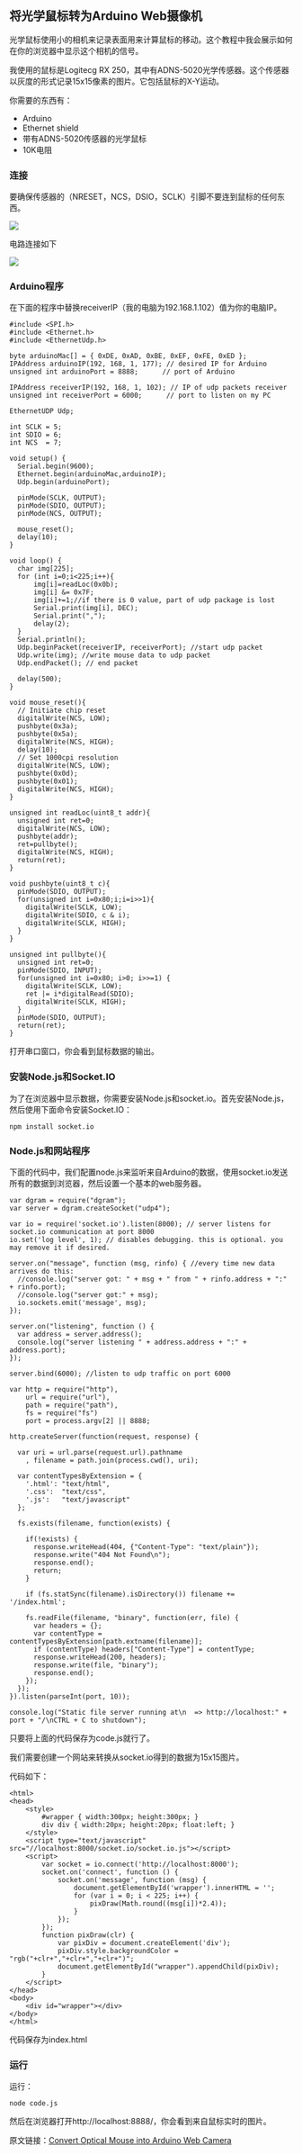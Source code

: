 ## 将光学鼠标转为Arduino Web摄像机 ##

光学鼠标使用小的相机来记录表面用来计算鼠标的移动。这个教程中我会展示如何在你的浏览器中显示这个相机的信号。

我使用的鼠标是Logitecg RX 250，其中有ADNS-5020光学传感器。这个传感器以灰度的形式记录15x15像素的图片。它包括鼠标的X-Y运动。

你需要的东西有：

- Arduino
- Ethernet shield
- 带有ADNS-5020传感器的光学鼠标
- 10K电阻

### 连接 ###

要确保传感器的（NRESET，NCS，DSIO，SCLK）引脚不要连到鼠标的任何东西。

![](./img/2.png)

电路连接如下

![](./img/3.png)

### Arduino程序 ###

在下面的程序中替换receiverIP（我的电脑为192.168.1.102）值为你的电脑IP。

	#include <SPI.h>
	#include <Ethernet.h>
	#include <EthernetUdp.h>

	byte arduinoMac[] = { 0xDE, 0xAD, 0xBE, 0xEF, 0xFE, 0xED };
	IPAddress arduinoIP(192, 168, 1, 177); // desired IP for Arduino
	unsigned int arduinoPort = 8888;      // port of Arduino

	IPAddress receiverIP(192, 168, 1, 102); // IP of udp packets receiver
	unsigned int receiverPort = 6000;      // port to listen on my PC

	EthernetUDP Udp;

	int SCLK = 5;
	int SDIO = 6;
	int NCS  = 7;

	void setup() {
	  Serial.begin(9600);
	  Ethernet.begin(arduinoMac,arduinoIP);
	  Udp.begin(arduinoPort);
  
	  pinMode(SCLK, OUTPUT);
	  pinMode(SDIO, OUTPUT);
	  pinMode(NCS, OUTPUT);
  
	  mouse_reset();
	  delay(10);
	}

	void loop() {
	  char img[225];
	  for (int i=0;i<225;i++){
	      img[i]=readLoc(0x0b);
	      img[i] &= 0x7F;
	      img[i]+=1;//if there is 0 value, part of udp package is lost
	      Serial.print(img[i], DEC);
	      Serial.print(",");
	      delay(2);
	  }  
	  Serial.println();
	  Udp.beginPacket(receiverIP, receiverPort); //start udp packet
	  Udp.write(img); //write mouse data to udp packet
	  Udp.endPacket(); // end packet
	
	  delay(500);
	}
	
	void mouse_reset(){
	  // Initiate chip reset
	  digitalWrite(NCS, LOW);
	  pushbyte(0x3a);
	  pushbyte(0x5a);
	  digitalWrite(NCS, HIGH);
	  delay(10);
	  // Set 1000cpi resolution
	  digitalWrite(NCS, LOW);
	  pushbyte(0x0d);
	  pushbyte(0x01);
	  digitalWrite(NCS, HIGH);
	}

	unsigned int readLoc(uint8_t addr){
	  unsigned int ret=0;
	  digitalWrite(NCS, LOW);
	  pushbyte(addr);
	  ret=pullbyte();
	  digitalWrite(NCS, HIGH);
	  return(ret);
	}
	
	void pushbyte(uint8_t c){
	  pinMode(SDIO, OUTPUT);
	  for(unsigned int i=0x80;i;i=i>>1){
	    digitalWrite(SCLK, LOW);
	    digitalWrite(SDIO, c & i);
	    digitalWrite(SCLK, HIGH);
	  }
	}
	
	unsigned int pullbyte(){
	  unsigned int ret=0;
	  pinMode(SDIO, INPUT);
	  for(unsigned int i=0x80; i>0; i>>=1) {
	    digitalWrite(SCLK, LOW);
	    ret |= i*digitalRead(SDIO);
	    digitalWrite(SCLK, HIGH);
	  }
	  pinMode(SDIO, OUTPUT);
	  return(ret);
	}

打开串口窗口，你会看到鼠标数据的输出。

### 安装Node.js和Socket.IO ###

为了在浏览器中显示数据，你需要安装Node.js和socket.io。首先安装Node.js，然后使用下面命令安装Socket.IO：

	npm install socket.io

### Node.js和网站程序 ###

下面的代码中，我们配置node.js来监听来自Arduino的数据，使用socket.io发送所有的数据到浏览器，然后设置一个基本的web服务器。

	var dgram = require("dgram");
	var server = dgram.createSocket("udp4");

	var io = require('socket.io').listen(8000); // server listens for socket.io communication at port 8000
	io.set('log level', 1); // disables debugging. this is optional. you may remove it if desired.

	server.on("message", function (msg, rinfo) { //every time new data arrives do this:
	  //console.log("server got: " + msg + " from " + rinfo.address + ":" + rinfo.port); 
	  //console.log("server got:" + msg); 
	  io.sockets.emit('message', msg);
	});

	server.on("listening", function () {
	  var address = server.address();
	  console.log("server listening " + address.address + ":" + address.port);
	});

	server.bind(6000); //listen to udp traffic on port 6000

	var http = require("http"),
	    url = require("url"),
	    path = require("path"),
	    fs = require("fs")
	    port = process.argv[2] || 8888;

	http.createServer(function(request, response) {

	  var uri = url.parse(request.url).pathname
	    , filename = path.join(process.cwd(), uri);

	  var contentTypesByExtension = {
	    '.html': "text/html",
	    '.css':  "text/css",
	    '.js':   "text/javascript"
	  };

	  fs.exists(filename, function(exists) {
  
		if(!exists) {
	      response.writeHead(404, {"Content-Type": "text/plain"});
	      response.write("404 Not Found\n");
	      response.end();
	      return;
	    }
	
	    if (fs.statSync(filename).isDirectory()) filename += '/index.html';

	    fs.readFile(filename, "binary", function(err, file) {
	      var headers = {};
	      var contentType = contentTypesByExtension[path.extname(filename)];
	      if (contentType) headers["Content-Type"] = contentType;
	      response.writeHead(200, headers);
	      response.write(file, "binary");
	      response.end();
	    });
	  });
	}).listen(parseInt(port, 10));

	console.log("Static file server running at\n  => http://localhost:" + port + "/\nCTRL + C to shutdown");

只要将上面的代码保存为code.js就行了。

我们需要创建一个网站来转换从socket.io得到的数据为15x15图片。

代码如下：

	<html>
	<head>
		<style>
			#wrapper { width:300px; height:300px; }
			div div { width:20px; height:20px; float:left; }
		</style>
		<script type="text/javascript" src="//localhost:8000/socket.io/socket.io.js"></script>
		<script>
			var socket = io.connect('http://localhost:8000');
			socket.on('connect', function () {
				socket.on('message', function (msg) {
					document.getElementById('wrapper').innerHTML = '';
					for (var i = 0; i < 225; i++) {
						pixDraw(Math.round((msg[i])*2.4));
					}
				});
			});	
			function pixDraw(clr) {
				var pixDiv = document.createElement('div');
				pixDiv.style.backgroundColor = "rgb("+clr+","+clr+","+clr+")";
				document.getElementById("wrapper").appendChild(pixDiv);
			}
		</script>
	</head>
	<body>
		<div id="wrapper"></div>
	</body>
	</html>

代码保存为index.html

### 运行 ###

运行：

	node code.js

然后在浏览器打开http://localhost:8888/，你会看到来自鼠标实时的图片。

原文链接：[Convert Optical Mouse into Arduino Web Camera](http://frenki.net/2013/12/convert-optical-mouse-into-arduino-web-camera/)